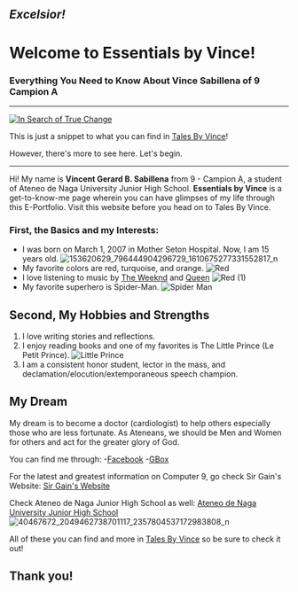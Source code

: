 ## ***Excelsior!***
# Welcome to Essentials by Vince!
### Everything You Need to Know About Vince Sabillena of 9 Campion A
---
[![In Search of True Change](https://img.youtube.com/vi/TzVxh36N_2g/0.jpg)](https://www.youtube.com/watch?v=TzVxh36N_2g)

This is just a snippet to what you can find in [Tales By Vince](https://sites.google.com/gbox.adnu.edu.ph/talesbyvince/welcome)!

However, there's more to see here. Let's begin.
___

Hi! My name is **Vincent Gerard B. Sabillena** from 9 - Campion A, a student of Ateneo de Naga University Junior High School. **Essentials by Vince** is a get-to-know-me page wherein you can have glimpses of my life through this E-Portfolio. Visit this website before you head on to Tales By Vince.

### First, the Basics and my Interests:
- I was born on March 1, 2007 in Mother Seton Hospital. Now, I am 15 years old.
![153620629_796444904296729_1610675277331552817_n](https://user-images.githubusercontent.com/99950121/159438680-dee4305c-9e6d-4fd7-a542-612809136c1f.jpg)
- My favorite colors are red, turquoise, and orange.
![Red](https://user-images.githubusercontent.com/99950121/159440211-61191ffa-76e8-4b0b-83fc-fb04bf5b6818.png)
- I love listening to music by [The Weeknd](https://en.wikipedia.org/wiki/The_Weeknd) and [Queen](https://en.wikipedia.org/wiki/Queen_(band))
![Red (1)](https://user-images.githubusercontent.com/99950121/159440086-3643e077-cf9c-411e-880b-1f92dc0df47b.png)
- My favorite superhero is Spider-Man.
![Spider Man](https://user-images.githubusercontent.com/99950121/159440323-f7c5b696-2b10-43d4-bbe4-f5f66551e88d.jpg)

## Second, My Hobbies and Strengths
1. I love writing stories and reflections.
2. I enjoy reading books and one of my favorites is The Little Prince (Le Petit Prince).
![Little Prince](https://user-images.githubusercontent.com/99950121/159441454-5f67e482-f295-42ea-b408-dfbe882e5433.jpeg)
3. I am a consistent honor student, lector in the mass, and declamation/elocution/extemporaneous speech champion.

## My Dream
My dream is to become a doctor (cardiologist) to help others especially those who are less fortunate. As Ateneans, we should be Men and Women for others and act for the greater glory of God.


You can find me through:
-[Facebook](https://www.facebook.com/vincentgerard.sabillena)
-[GBox](vgsabillena@gbox.adnu.edu.ph)

For the latest and greatest information on Computer 9, go check Sir Gain's Website:
[Sir Gain's Website](https://641n.github.io/computer-9/)

Check Ateneo de Naga Junior High School as well:
[Ateneo de Naga University Junior High School](https://www.facebook.com/adnujhs)
![40467672_2049462738701117_2357804537172983808_n](https://user-images.githubusercontent.com/99950121/159443111-4b1ae8bb-d96f-4439-852f-e6251f52025b.jpg)

All of these you can find and more in [Tales By Vince](https://sites.google.com/gbox.adnu.edu.ph/talesbyvince/welcome) so be sure to check it out!

## **Thank you!**
